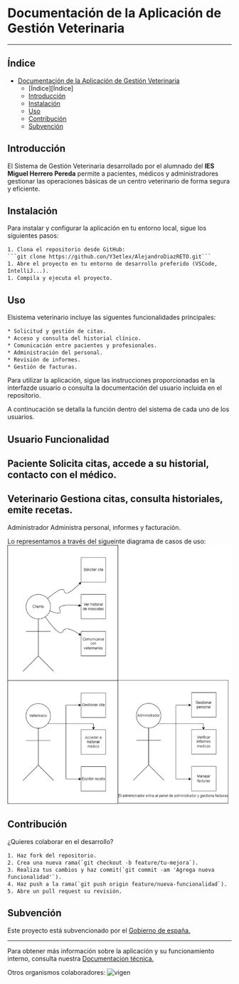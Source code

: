 # Documentación de la Aplicación de Gestión Veterinaria

---

## Índice

- [Documentación de la Aplicación de Gestión Veterinaria](Documentación-de-la-Aplicación-de-Gestión-Veterinaria)
  - [Índice][Índice]
  - [Introducción](Introducción)
  - [Instalación](Instalación)
  - [Uso](Uso)
  - [Contribución](Contribución)
  - [Subvención](Subvención)

## Introducción

El Sistema de Gestión Veterinaria desarrollado por el alumnado del **IES Miguel Herrero Pereda** permite a pacientes, médicos y administradores gestionar las operaciones básicas de un centro veterinario de forma segura y eficiente.

## Instalación

Para instalar y configurar la aplicación en tu entorno local, sigue los siguientes pasos:

    1. Clona el repositorio desde GitHub:
    ```git clone https://github.con/Y3etlex/AlejandroDiazRETO.git```
    1. Abre el proyecto en tu entorno de desarrollo preferido (VSCode, IntelliJ...).
    1. Compila y ejecuta el proyecto.

## Uso

Elsistema veterinario incluye las siguentes funcionalidades principales:

    * Solicitud y gestión de citas.
    * Acceso y consulta del historial clínico.
    * Comunicación entre pacientes y profesionales.
    * Administración del personal.
    * Revisión de informes.
    * Gestión de facturas.

Para utilizar la aplicación, sigue las instrucciones proporcionadas en la interfazde usuario o consulta la documentación del usuario incluida en el repositorio.

A continucación se detalla la función dentro del sistema de cada uno de los usuarios.

 **Usuario**	**Funcionalidad**
---
 Paciente 	Solicita citas, accede a su historial, contacto con el médico.
---
 Veterinario	Gestiona citas, consulta historiales, emite recetas.
---
Administrador	Administra personal, informes y facturación.

Lo representamos a través del sigueinte diagrama de casos de uso:
![Casos_de_uso](./entornos/Casos%20de%20uso.drawio.png)

## Contribución

¿Quieres colaborar en el desarrollo?

    1. Haz fork del repositorio.
    2. Crea una nueva rama(`git checkout -b feature/tu-mejora`).
    3. Realiza tus cambios y haz commit(`git commit -am 'Agrega nueva funcionalidad'`).
    4. Haz push a la rama(`git push origin feature/nueva-funcionalidad`).
    5. Abre un pull request su revisión.

## Subvención

Este proyecto está subvencionado por el [Gobierno de españa.](https://www.infosubvenciones.es/bdtrans/GE/es/inicio)

___

Para obtener más información sobre la aplicación y su funcionamiento interno, consulta nuestra [Documentacion técnica.](https://niideamacho.com)

Otros organismos colaboradores:
![vigen](https://www.educantabria.es/documents/8911298/8913497/logoIESMPH.png)
